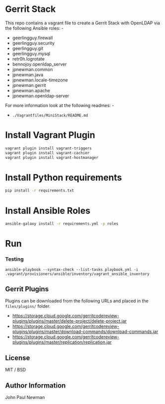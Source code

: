 
# Gerrit Stack

This repo contains a vagrant file to create a Gerrit Stack with OpenLDAP via the following Ansible roles: -

- geerlingguy.firewall
- geerlingguy.security
- geerlingguy.git
- geerlingguy.mysql
- retr0h.logrotate
- bennojoy.openldap_server
- jpnewman.common
- jpnewman.java
- jpnewman.locale-timezone
- jpnewman.gerrit
- jpnewman.apache
- jpnewman.openldap-server

For more information look at the following readmes: -

- ```./Vagrantfiles/MiniStack/README.md```

# Install Vagrant Plugin

~~~bash
vagrant plugin install vagrant-triggers
vagrant plugin install vagrant-cachier
vagrant plugin install vagrant-hostmanager
~~~

# Install Python requirements

~~~bash
pip install -r requirements.txt
~~~

# Install Ansible Roles

~~~bash
ansible-galaxy install -r requirements.yml -p roles
~~~

# Run

### Testing

~~~
ansible-playbook --syntax-check --list-tasks playbook.yml -i .vagrant/provisioners/ansible/inventory/vagrant_ansible_inventory
~~~

## Gerrit Plugins
Plugins can be downloaded from the following URLs and placed in the ```files/plugins/``` folder.

  - <https://storage.cloud.google.com/gerritcodereview-plugins/plugins/master/delete-project/delete-project.jar>
  - <https://storage.cloud.google.com/gerritcodereview-plugins/plugins/master/download-commands/download-commands.jar>
  - <https://storage.cloud.google.com/gerritcodereview-plugins/plugins/master/replication/replication.jar>

## License

MIT / BSD

## Author Information

John Paul Newman
